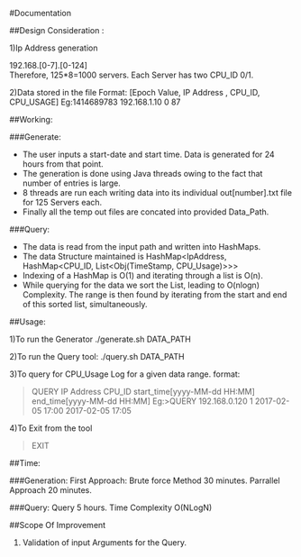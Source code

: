 #Documentation

##Design Consideration :

1)Ip Address generation

192.168.[0-7].[0-124]  
Therefore, 125*8=1000 servers.
Each Server has two CPU_ID 0/1.


2)Data stored in the file 
Format: [Epoch Value, IP Address , CPU_ID, CPU_USAGE]
Eg:1414689783 192.168.1.10 0 87  


##Working:

###Generate:
 - The user inputs a start-date and start time. Data is generated for 24 hours from that point.
 - The generation is done using Java threads owing to the fact that number of entries is large.
 - 8 threads are run each writing data into its individual out[number].txt file for 125 Servers each.
 - Finally all the temp out files are concated into provided Data_Path.

###Query:
 - The data is read from the input path and written into HashMaps.
 - The data Structure maintained is HashMap<IpAddress, HashMap<CPU_ID, List<Obj(TimeStamp, CPU_Usage)>>>
 - Indexing of a HashMap is O(1) and iterating through a list is O(n).
 - While querying for the data we sort the List, leading to O(nlogn) Complexity. The range is then found by iterating from the start and end of this sorted list, simultaneously. 

##Usage:

1)To run the Generator
./generate.sh DATA_PATH

2)To run the Query tool:
./query.sh DATA_PATH

3)To query for CPU_Usage Log for a given data range.
format:
>QUERY IP Address CPU_ID start_time[yyyy-MM-dd HH:MM]  end_time[yyyy-MM-dd HH:MM]
Eg:>QUERY 192.168.0.120 1 2017-02-05 17:00 2017-02-05 17:05

4)To Exit from the tool
>EXIT

##Time:

###Generation: 
First Approach:
Brute force Method 30 minutes.
Parrallel Approach 20 minutes.

###Query:
Query 5 hours.
Time Complexity O(NLogN) 

##Scope Of Improvement
1) Validation of input Arguments for the Query.








